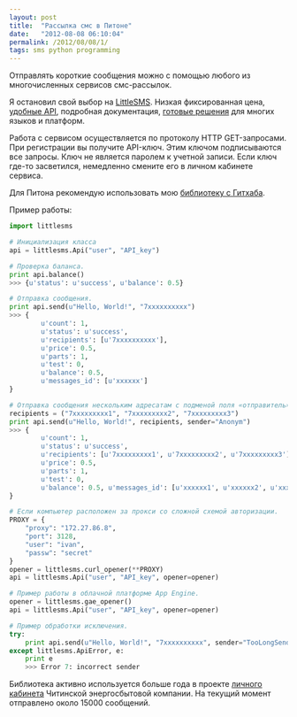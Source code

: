 ```yaml
---
layout: post
title:  "Рассылка смс в Питоне"
date:   "2012-08-08 06:10:04"
permalink: /2012/08/08/1/
tags: sms python programming
---
```


Отправлять короткие сообщения можно с помощью любого из многочисленных
сервисов смс-рассылок.

Я остановил свой выбор на [LittleSMS](http://littlesms.ru/). Низкая
фиксированная цена, [удобные API](http://littlesms.ru/doc), подробная
документация, [готовые решения](http://littlesms.ru/downloads) для
многих языков и платформ.

Работа с сервисом осуществляется по протоколу HTTP GET-запросами. При
регистрации вы получите API-ключ. Этим ключом подписываются все
запросы. Ключ не является паролем к учетной записи. Если ключ где-то
засветился, немедленно смените его в личном кабинете сервиса.

Для Питона рекомендую использовать мою
[библиотеку с Гитхаба](https://github.com/igrishaev/littlesms-python).

Пример работы:

~~~ python
import littlesms

# Инициализация класса
api = littlesms.Api("user", "API_key")

# Проверка баланса.
print api.balance()
>>> {u'status': u'success', u'balance': 0.5}

# Отправка сообщения.
print api.send(u"Hello, World!", "7xxxxxxxxxx")
>>> {
        u'count': 1,
        u'status': u'success',
        u'recipients': [u'7xxxxxxxxxx'],
        u'price': 0.5,
        u'parts': 1,
        u'test': 0,
        u'balance': 0.5,
        u'messages_id': [u'xxxxxx']
}

# Отправка сообщения нескольким адресатам с подменой поля «отправитель».
recipients = ("7xxxxxxxxx1", "7xxxxxxxxx2", "7xxxxxxxxx3")
print api.send(u"Hello, World!", recipients, sender="Anonym")
>>> {
        u'count': 1,
        u'status': u'success',
        u'recipients': [u'7xxxxxxxxx1', u'7xxxxxxxxx2', u'7xxxxxxxxx3'],
        u'price': 0.5,
        u'parts': 1,
        u'test': 0,
        u'balance': 0.5, u'messages_id': [u'xxxxxx1', u'xxxxxx2', u'xxxxxx3']
}

# Если компьютер расположен за прокси со сложной схемой авторизации.
PROXY = {
    "proxy": "172.27.86.8",
    "port": 3128,
    "user": "ivan",
    "passw": "secret"
}
opener = littlesms.curl_opener(**PROXY)
api = littlesms.Api("user", "API_key", opener=opener)

# Пример работы в облачной платформе App Engine.
opener = littlesms.gae_opener()
api = littlesms.Api("user", "API_key", opener=opener)

# Пример обработки исключения.
try:
    print api.send(u"Hello, World!", "7xxxxxxxxxx", sender="TooLongSender!!!111")
except littlesms.ApiError, e:
    print e
    >>> Error 7: incorrect sender
~~~

Библиотека активно используется больше года в проекте
[личного кабинета](http://e-sbyt.ru/billing/lk/help) Читинской
энергосбытовой компании. На текущий момент отправлено около 15000
сообщений.
